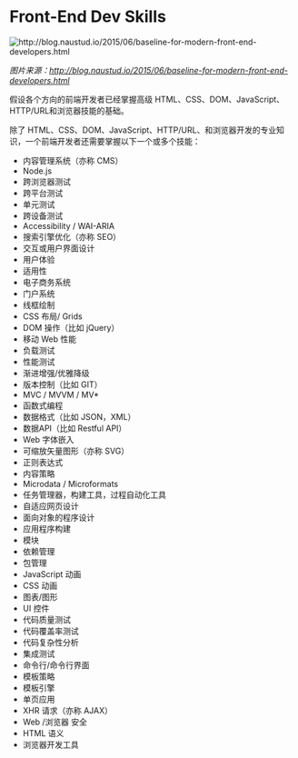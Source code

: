 # Front-End Dev Skills

![](../images/front-end-skills.png "http://blog.naustud.io/2015/06/baseline-for-modern-front-end-developers.html")

<cite>图片来源：<a href="http://blog.naustud.io/2015/06/baseline-for-modern-front-end-developers.html">http://blog.naustud.io/2015/06/baseline-for-modern-front-end-developers.html</a></cite>

假设各个方向的前端开发者已经掌握高级 HTML、CSS、DOM、JavaScript、HTTP/URL和浏览器技能的基础。

除了 HTML、CSS、DOM、JavaScript、HTTP/URL、和浏览器开发的专业知识，一个前端开发者还需要掌握以下一个或多个技能：

* 内容管理系统（亦称 CMS）
* Node.js
* 跨浏览器测试
* 跨平台测试
* 单元测试
* 跨设备测试
* Accessibility / WAI-ARIA
* 搜索引擎优化（亦称 SEO）
* 交互或用户界面设计
* 用户体验
* 适用性
* 电子商务系统
* 门户系统
* 线框绘制
* CSS 布局/ Grids
* DOM 操作（比如 jQuery）
* 移动 Web 性能
* 负载测试
* 性能测试
* 渐进增强/优雅降级
* 版本控制（比如 GIT）
* MVC / MVVM / MV* 
* 函数式编程
* 数据格式（比如 JSON，XML）
* 数据API（比如 Restful API）
* Web 字体嵌入
* 可缩放矢量图形（亦称 SVG）
* 正则表达式
* 内容策略
* Microdata / Microformats
* 任务管理器，构建工具，过程自动化工具
* 自适应网页设计
* 面向对象的程序设计
* 应用程序构建
* 模块
* 依赖管理
* 包管理
* JavaScript 动画
* CSS 动画
* 图表/图形
* UI 控件
* 代码质量测试
* 代码覆盖率测试
* 代码复杂性分析
* 集成测试
* 命令行/命令行界面
* 模板策略
* 模板引擎
* 单页应用
* XHR 请求（亦称 AJAX）
* Web /浏览器 安全
* HTML 语义
* 浏览器开发工具





